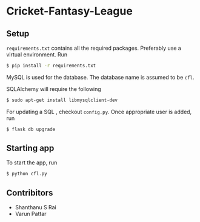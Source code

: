 # Cricket-Fantasy-League

## Setup

`requirements.txt` contains all the required packages. Preferably use a virtual environment. Run
```bash
$ pip install -r requirements.txt
```

MySQL is used for the database. The database name is assumed to be  `cfl`.

SQLAlchemy will require the following
```bash
$ sudo apt-get install libmysqlclient-dev
```

For updating a SQL , checkout `config.py`. Once appropriate user is added, run
```bash
$ flask db upgrade
```

## Starting app

To start the app, run
```bash
$ python cfl.py
```

## Contribitors
- Shanthanu S Rai
- Varun Pattar
